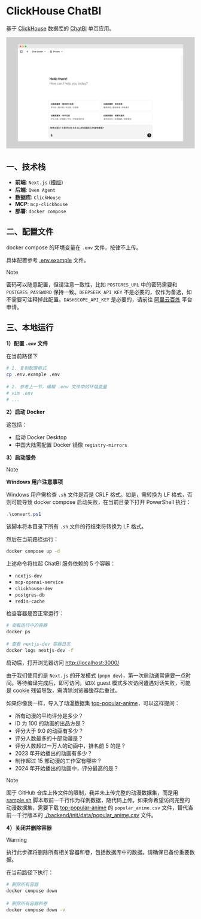 # ClickHouse ChatBI

基于 [ClickHouse](https://github.com/ClickHouse/ClickHouse) 数据库的 [ChatBI](https://en.wikipedia.org/wiki/Business_intelligence) 单页应用。

![frontend-image](./img/webui-img.png)

## 一、技术栈

- **前端**: `Next.js` ([模版](https://vercel.com/templates/ai/nextjs-ai-chatbot))
- **后端**: `Qwen Agent`
- **数据库**: `ClickHouse`
- **MCP**: `mcp-clickhouse`
- **部署**: `docker compose`

## 二、配置文件

docker compose 的环境变量在 `.env` 文件，按律不上传。 

具体配置参考 [.env.example](./.env.example) 文件。

> [!NOTE]
> 密码可以随意配置，但请注意一致性，比如 `POSTGRES_URL` 中的密码需要和 `POSTGRES_PASSWORD` 保持一致。`DEEPSEEK_API_KEY` 不是必要的，仅作为备选，如不需要可注释掉此配置。`DASHSCOPE_API_KEY` 是必要的，请前往 [阿里云百炼](https://www.aliyun.com/product/bailian) 平台申请。

## 三、本地运行

**1）配置 `.env` 文件**

在当前路径下

```bash
# 1. 复制配置格式
cp .env.example .env

# 2. 参考上一节，编辑 .env 文件中的环境变量
# vim .env
# ...
```

**2）启动 Docker**

这包括：

- 启动 Docker Desktop
- 中国大陆需配置 Docker 镜像 `registry-mirrors`

**3）启动服务**

> [!NOTE]
> 
> **Windows 用户注意事项**
> 
> Windows 用户需检查 `.sh` 文件是否是 CRLF 格式。如是，需转换为 LF 格式，否则可能导致 docker compose 启动失败，在当前目录下打开 PowerShell 执行：
> 
> ```powershell
> .\convert.ps1
> ```
> 
> 该脚本将本目录下所有 `.sh` 文件的行结束符转换为 LF 格式。

然后在当前路径运行：

```bash
docker compose up -d
```

上述命令将拉起 ChatBI 服务依赖的 5 个容器：

- `nextjs-dev`
- `mcp-openai-service`
- `clickhouse-dev`
- `postgres-db`
- `redis-cache`

检查容器是否正常运行：

```bash
# 查看运行中的容器
docker ps

# 查看 nextjs-dev 容器日志
docker logs nextjs-dev -f
```

启动后，打开浏览器访问 [http://localhost:3000/](http://localhost:3000/)

由于我们使用的是 `Next.js` 的开发模式 (`pnpm dev`)，第一次启动通常需要一点时间。等待编译完成后，即可访问。如以 guest 模式多次访问遭遇对话失败，可能是 cookie 残留导致，需清除浏览器缓存后重试。

如果你像我一样，导入了动漫数据集 [top-popular-anime](https://www.kaggle.com/datasets/tanishksharma9905/top-popular-anime)，可以这样提问：

- 所有动漫的平均评分是多少？
- ID 为 100 的动画的出品方是？
- 评分大于 9.0 的动画有多少？
- 评分人数最多的十部动漫是？
- 评分人数超过一万人的动画中，排名前 5 的是？
- 2023 年开始播出的动画有多少？
- 制作超过 15 部动漫的工作室有哪些？
- 2024 年开始播出的动画中，评分最高的是？

> [!NOTE]
> 囿于 GitHub 仓库上传文件的限制，我并未上传完整的动漫数据集，而是用 [sample.sh](./backend/init/data/sample.sh) 脚本取前一千行作为样例数据，随代码上传。如果你希望访问完整的动漫数据集，需要下载 [top-popular-anime](https://www.kaggle.com/datasets/tanishksharma9905/top-popular-anime) 的 `popular_anime.csv` 文件，替代当前一千行版本的 [./backend/init/data/popular_anime.csv](./backend/init/data/popular_anime.csv) 文件。

**4）关闭并删除容器**

> [!WARNING]
> 执行此步骤将删除所有相关容器和卷，包括数据库中的数据。请确保已备份重要数据。

在当前路径下执行：

```bash
# 删除所有容器
docker compose down

# 删除所有容器和卷
docker compose down -v
```
